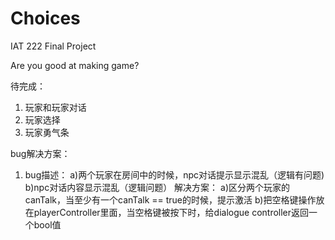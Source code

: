 # Choices
IAT 222 Final Project

Are you good at making game?

待完成：
1. 玩家和玩家对话
2. 玩家选择
3. 玩家勇气条

bug解决方案：
1. bug描述： 
a)两个玩家在房间中的时候，npc对话提示显示混乱（逻辑有问题)
b)npc对话内容显示混乱（逻辑问题）
解决方案：
a)区分两个玩家的canTalk，当至少有一个canTalk == true的时候，提示激活
b)把空格键操作放在playerController里面，当空格键被按下时，给dialogue controller返回一个bool值
